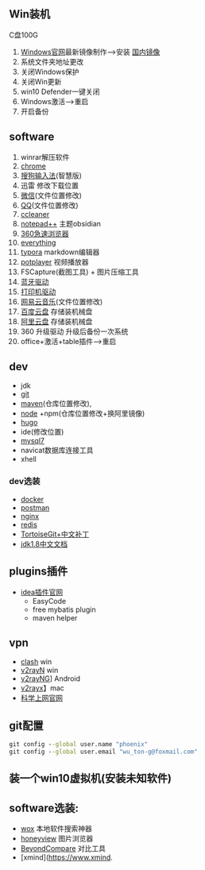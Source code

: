 ## Win装机
C盘100G
1. [Windows官网](https://www.microsoft.com/zh-cn/software-download/windows10)最新镜像制作-->安装 [国内镜像](https://msdn.itellyou.cn)
2. 系统文件夹地址更改
3. 关闭Windows保护
4. 关闭Win更新
5. win10 Defender一键关闭
6. Windows激活-->重启
7. 开启备份
## software
1. winrar解压软件
2. [chrome](https://www.google.cn/intl/zh-CN/chrome)
3. [搜狗输入法](https://pinyin.sogou.com/zhihui)(智慧版)
4. 迅雷 修改下载位置
5. [微信](https://weixin.qq.com)(文件位置修改)
6. [QQ](https://im.qq.com/)(文件位置修改)
7. [ccleaner](https://www.ccleaner.com/)
8. [notepad++](https://notepad-plus.en.softonic.com/) 主题obsidian
9. [360急速浏览器](https://browser.360.cn/ee)
10. [everything](https://everything.en.softonic.com/)
11. [typora](https://www.typora.io/) markdown编辑器
12. [potplayer](http://potplayer.org/) 视频播放器
13. FSCapture(截图工具) + 图片压缩工具
14. [蓝牙驱动](https://www.lulian.cn/download/list-122-cn.html)
15. [打印机驱动](https://support.hp.com/cn-zh/drivers/selfservice/hp-laserjet-pro-m1136-multifunction-printer-series/5094778)
16.  [网易云音乐](https://music.163.com)(文件位置修改)
17. [百度云盘](https://pan.baidu.com/download/) 存储装机械盘
18. [阿里云盘](https://www.aliyundrive.com/) 存储装机械盘
19. 360 升级驱动 升级后备份一次系统
20. office+激活+table插件-->重启
## dev
- jdk
- [git](https://git-scm.com/)
- [maven](https://archive.apache.org/dist/maven/maven-3/)(仓库位置修改),
- [node](http://nodejs.cn/) +npm(仓库位置修改+换阿里镜像)
- [hugo](https://github.com/gohugoio/hugo/releases)
- ide(修改位置)
- [mysql7](https://dev.mysql.com/downloads/mysql)
- navicat数据库连接工具
- xhell
### dev选装
- [docker](https://hub.docker.com/editions/community/docker-ce-desktop-windows)
- [postman](https://www.getpostman.com/)
- [nginx](http://nginx.org/en/download.html)
- [redis](https://github.com/microsoftarchive/redis/releases)
- [TortoiseGit+中文补丁](https://tortoisegit.org/download/)
- [jdk1.8中文文档](https://docs.oracle.com/javase/8/docs/)
## plugins插件
- [idea插件官网](https://plugins.jetbrains.com)
    - EasyCode
    - free mybatis plugin
    - maven helper
## vpn
- [clash](https://github.com/Fndroid/clash_for_windows_pkg/releases) win
- [v2rayN](https://github.com/2dust/v2rayN/releases) win
- [v2rayNG](https://github.com/2dust/v2rayNG/releases)] Android
- [v2rayx](https://github.com/Cenmrev/V2RayX/releases)】mac
- [科学上网官网](https://github.com/haotian-wang/google-access-helper)
## git配置
```cmd
git config --global user.name "phoenix"                  
git config --global user.email "wu_ton-g@foxmail.com"   
```
## 装一个win10虚拟机(安装未知软件)
## software选装:
- [wox](http://www.wox.one/) 本地软件搜索神器
- [honeyview](https://honeyview.en.softonic.com/) 图片浏览器
- [BeyondCompare](http://www.scootersoftware.com/download.php) 对比工具
- [xmind](https://www.xmind.